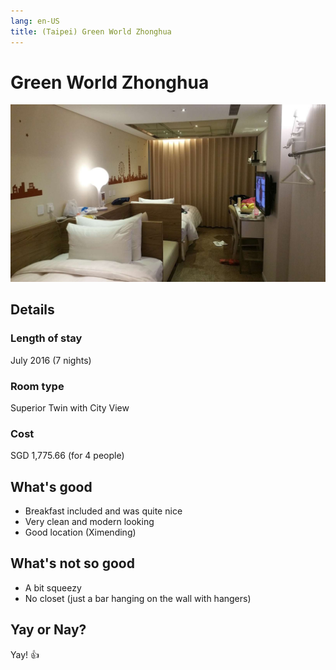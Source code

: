 ```yaml
---
lang: en-US
title: (Taipei) Green World Zhonghua
---
```


# Green World Zhonghua

![img](/green_world.jpg)

## Details
### Length of stay 
July 2016 (7 nights)

### Room type 
Superior Twin with City View

### Cost 
SGD 1,775.66 (for 4 people)

## What's good
- Breakfast included and was quite nice
- Very clean and modern looking
- Good location (Ximending)

## What's not so good
- A bit squeezy
- No closet (just a bar hanging on the wall with hangers)

## Yay or Nay?
Yay! :+1: